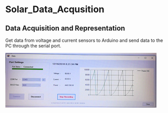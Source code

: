 # Solar_Data_Acqusition
<h2>Data Acquisition and Representation</h2>
<p>Get data from voltage and current sensors to Arduino and send data to the PC through the serial port.</p>

![](imgs/1.PNG)
